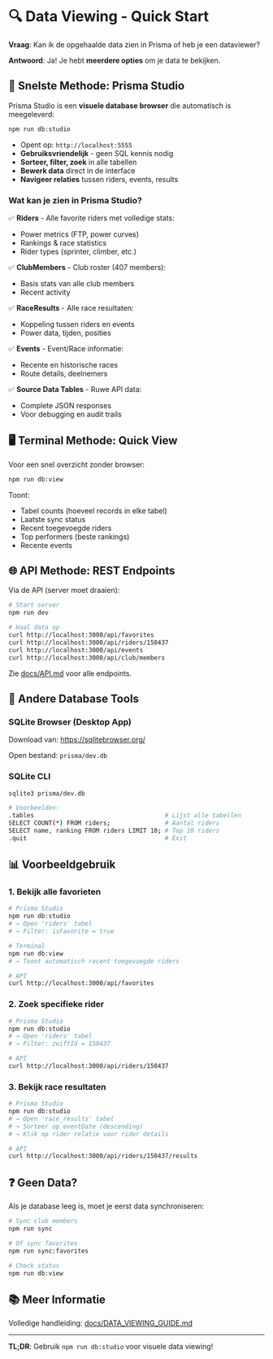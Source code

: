 # 🔍 Data Viewing - Quick Start

**Vraag**: Kan ik de opgehaalde data zien in Prisma of heb je een dataviewer?

**Antwoord**: Ja! Je hebt **meerdere opties** om je data te bekijken.

## 🎯 Snelste Methode: Prisma Studio

Prisma Studio is een **visuele database browser** die automatisch is meegeleverd:

```bash
npm run db:studio
```

- Opent op: `http://localhost:5555`
- **Gebruiksvriendelijk** - geen SQL kennis nodig
- **Sorteer, filter, zoek** in alle tabellen
- **Bewerk data** direct in de interface
- **Navigeer relaties** tussen riders, events, results

### Wat kan je zien in Prisma Studio?

✅ **Riders** - Alle favorite riders met volledige stats:
- Power metrics (FTP, power curves)
- Rankings & race statistics
- Rider types (sprinter, climber, etc.)

✅ **ClubMembers** - Club roster (407 members):
- Basis stats van alle club members
- Recent activity

✅ **RaceResults** - Alle race resultaten:
- Koppeling tussen riders en events
- Power data, tijden, posities

✅ **Events** - Event/Race informatie:
- Recente en historische races
- Route details, deelnemers

✅ **Source Data Tables** - Ruwe API data:
- Complete JSON responses
- Voor debugging en audit trails

## 🖥️ Terminal Methode: Quick View

Voor een snel overzicht zonder browser:

```bash
npm run db:view
```

Toont:
- Tabel counts (hoeveel records in elke tabel)
- Laatste sync status
- Recent toegevoegde riders
- Top performers (beste rankings)
- Recente events

## 🌐 API Methode: REST Endpoints

Via de API (server moet draaien):

```bash
# Start server
npm run dev

# Haal data op
curl http://localhost:3000/api/favorites
curl http://localhost:3000/api/riders/150437
curl http://localhost:3000/api/events
curl http://localhost:3000/api/club/members
```

Zie [docs/API.md](./API.md) voor alle endpoints.

## 🔧 Andere Database Tools

### SQLite Browser (Desktop App)
Download van: https://sqlitebrowser.org/

Open bestand: `prisma/dev.db`

### SQLite CLI
```bash
sqlite3 prisma/dev.db

# Voorbeelden:
.tables                                    # Lijst alle tabellen
SELECT COUNT(*) FROM riders;               # Aantal riders
SELECT name, ranking FROM riders LIMIT 10; # Top 10 riders
.quit                                      # Exit
```

## 📊 Voorbeeldgebruik

### 1. Bekijk alle favorieten
```bash
# Prisma Studio
npm run db:studio
# → Open 'riders' tabel
# → Filter: isFavorite = true

# Terminal
npm run db:view
# → Toont automatisch recent toegevoegde riders

# API
curl http://localhost:3000/api/favorites
```

### 2. Zoek specifieke rider
```bash
# Prisma Studio
npm run db:studio
# → Open 'riders' tabel
# → Filter: zwiftId = 150437

# API
curl http://localhost:3000/api/riders/150437
```

### 3. Bekijk race resultaten
```bash
# Prisma Studio
npm run db:studio
# → Open 'race_results' tabel
# → Sorteer op eventDate (descending)
# → Klik op rider relatie voor rider details

# API
curl http://localhost:3000/api/riders/150437/results
```

## ❓ Geen Data?

Als je database leeg is, moet je eerst data synchroniseren:

```bash
# Sync club members
npm run sync

# Of sync favorites
npm run sync:favorites

# Check status
npm run db:view
```

## 📚 Meer Informatie

Volledige handleiding: [docs/DATA_VIEWING_GUIDE.md](./DATA_VIEWING_GUIDE.md)

---

**TL;DR**: Gebruik `npm run db:studio` voor visuele data viewing!
